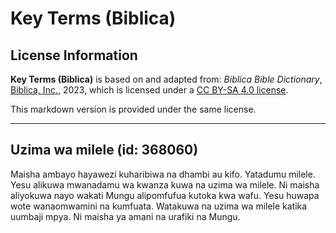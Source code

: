 # Key Terms (Biblica)

## License Information

**Key Terms (Biblica)** is based on and adapted from: _Biblica Bible Dictionary_, [Biblica, Inc.](https://www.biblica.com/), 2023, which is licensed under a [CC BY-SA 4.0 license](https://creativecommons.org/licenses/by-sa/4.0/legalcode.en).

This markdown version is provided under the same license.



--------------------------------

## Uzima wa milele (id: 368060)

Maisha ambayo hayawezi kuharibiwa na dhambi au kifo. Yatadumu milele. Yesu alikuwa mwanadamu wa kwanza kuwa na uzima wa milele. Ni maisha aliyokuwa nayo wakati Mungu alipomfufua kutoka kwa wafu. Yesu huwapa wote wanaomwamini na kumfuata. Watakuwa na uzima wa milele katika uumbaji mpya. Ni maisha ya amani na urafiki na Mungu.


